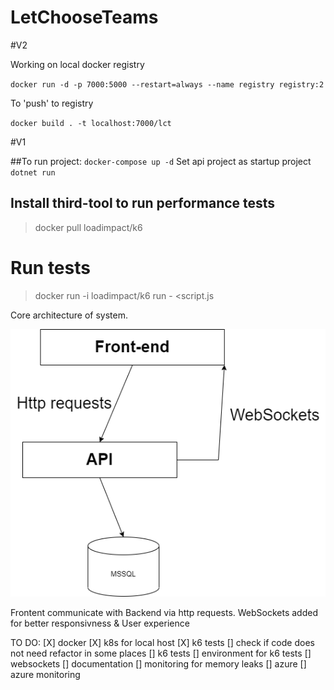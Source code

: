 # LetChooseTeams



#V2

Working on local docker registry

`docker run -d -p 7000:5000 --restart=always --name registry registry:2`

To 'push' to registry

`docker build . -t localhost:7000/lct`



#V1

##To run project:
`docker-compose up -d` 
Set api project as startup project
`dotnet run`

## Install third-tool to run performance tests
> docker pull loadimpact/k6

# Run tests
> docker run -i loadimpact/k6 run - <script.js

Core architecture of system.

![alt text](https://github.com/AGranosik/LetChooseTeams/blob/event-sourcing/images/v1_architectures.png)

Frontent communicate with Backend via http requests.
WebSockets added for better responsivness & User experience

TO DO: 
[X] docker
[X] k8s for local host
[X] k6 tests
[] check if code does not need refactor in some places
[] k6 tests
[] environment for k6 tests
[] websockets
[] documentation
[] monitoring for memory leaks
[] azure
[] azure monitoring